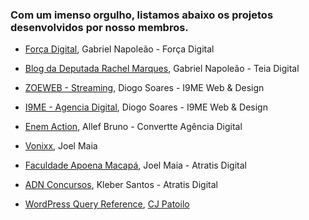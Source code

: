 ### Com um imenso orgulho, listamos abaixo os projetos desenvolvidos por nosso membros.

- [Força Digital](http://forcadigital.com), Gabriel Napoleão - Força Digital

- [Blog da Deputada Rachel Marques](http://rachelmarques.org.br), Gabriel Napoleão - Teia Digital

- [ZOEWEB - Streaming](https://zoeweb.com.br), Diogo Soares - I9ME Web & Design

- [I9ME - Agencia Digital](http://www.i9me.com.br), Diogo Soares - I9ME Web & Design

- [Enem Action](https://www.enemaction.com.br/), Allef Bruno - Convertte Agência Digital

- [Vonixx](https://www.vonixx.com.br), Joel Maia

- [Faculdade Apoena Macapá](http://www.faculdadeapoena.com.br/macapa), Joel Maia - Atratis Digital

- [ADN Concursos](http://www.adnconcursos.com.br/), Kleber Santos - Atratis Digital

- [WordPress Query Reference](https://github.com/cjpatoilo/wordpress-query-reference/), [CJ Patoilo](https://github.com/cjpatoilo)
